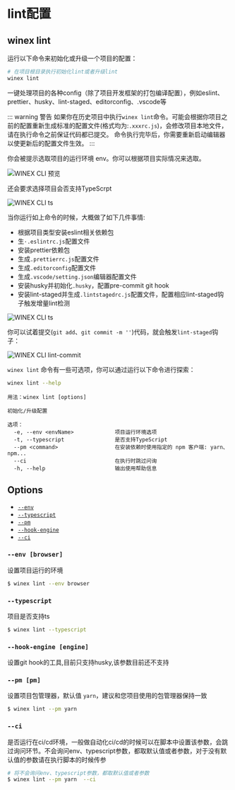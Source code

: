 # lint配置


## winex lint
运行以下命令来初始化或升级一个项目的配置：

``` bash
# 在项目根目录执行初始化lint或者升级lint
winex lint
```

一键处理项目的各种config（除了项目开发框架的打包编译配置），例如eslint、prettier、husky、lint-staged、editorconfig、.vscode等

::: warning 警告
如果你在历史项目中执行`winex lint`命令。可能会根据你项目之前的配置重新生成标准的配置文件(格式均为:`.xxxrc.js`)，会修改项目本地文件，请在执行命令之前保证代码都已提交。
命令执行完毕后，你需要重新启动编辑器以使更新后的配置文件生效。
:::


你会被提示选取项目的运行环境 env。你可以根据项目实际情况来选取。

![WINEX CLI 预览](/docs-winex-cli/lint-env.jpg)


还会要求选择项目会否支持TypeScrpt

![WINEX CLI ts](/docs-winex-cli/lint-ts.png)



当你运行如上命令的时候，大概做了如下几件事情:

- 根据项目类型安装eslint相关依赖包
- 生`·.eslintrc.js`配置文件
- 安装prettier依赖包
- 生成`.prettierrc.js`配置文件
- 生成`.editorconfig`配置文件
- 生成`.vscode/setting.json`编辑器配置文件
- 安装husky并初始化`.husky`，配置pre-commit git hook
- 安装lint-staged并生成`.lintstagedrc.js`配置文件，配置相应lint-staged钩子触发增量lint检测

![WINEX CLI ts](/docs-winex-cli/lint-all.png)

你可以试着提交(`git add`、`git commit -m ''`)代码，就会触发`lint-staged`钩子：


![WINEX CLI lint-commit](/docs-winex-cli/lint-commit.png)


`winex lint` 命令有一些可选项，你可以通过运行以下命令进行探索：

``` bash
winex lint --help
```

```
用法：winex lint [options]

初始化/升级配置

选项：
  -e, --env <envName>             项目运行环境选项
  -t, --typescript                是否支持TypeScript
  --pm <command>                  在安装依赖时使用指定的 npm 客户端: yarn、npm...
  --ci                            在执行时跳过问询
  -h, --help                      输出使用帮助信息
```



## Options

- [`--env`](#--env)
- [`--typescript`](#--typescript)
- [`--pm`](#--pm)
- [`--hook-engine`](#--hook-engine)
- [`--ci`](#--ci)

### `--env [browser]`

设置项目运行的环境

```bash
$ winex lint --env browser
```

### `--typescript`

项目是否支持ts

```bash
$ winex lint --typescript
```

### `--hook-engine [engine]`

设置git hook的工具,目前只支持husky,该参数目前还不支持


### `--pm [pm]`

设置项目包管理器，默认值 `yarn`，建议和您项目使用的包管理器保持一致

```bash
$ winex lint --pm yarn
```


### `--ci`

是否运行在ci/cd环境，一般做自动化ci/cd的时候可以在脚本中设置该参数，会跳过询问环节。不会询问env、typescript参数，都取默认值或者参数，对于没有默认值的参数请在执行脚本的时候传参

```bash
# 将不会询问env、typescript参数，都取默认值或者参数
$ winex lint --pm yarn  --ci
```
